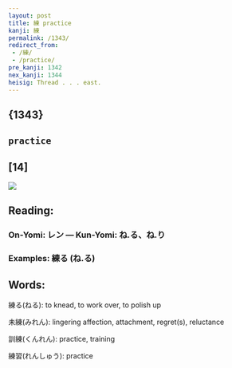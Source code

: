 ```yaml
---
layout: post
title: 練 practice
kanji: 練
permalink: /1343/
redirect_from:
 - /練/
 - /practice/
pre_kanji: 1342
nex_kanji: 1344
heisig: Thread . . . east.
---
```


## {1343}

## `practice`

## [14]

<div class="stroke"><img src="E7B7B4.png" /></div>

## Reading:

### On-Yomi: レン &mdash; Kun-Yomi: ね.る、ね.り

### Examples: 練る (ね.る)

## Words:

練る(ねる): to knead, to work over, to polish up

未練(みれん): lingering affection, attachment, regret(s), reluctance

訓練(くんれん): practice, training

練習(れんしゅう): practice
